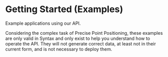 Getting Started (Examples)
==========================

Example applications using our API.  

Considering the complex task of Precise Point Positioning, these examples are only valid in Syntax
and only exist to help you understand how to operate the API. They will not generate correct data,
at least not in their current form, and is not necessary to deploy them.
